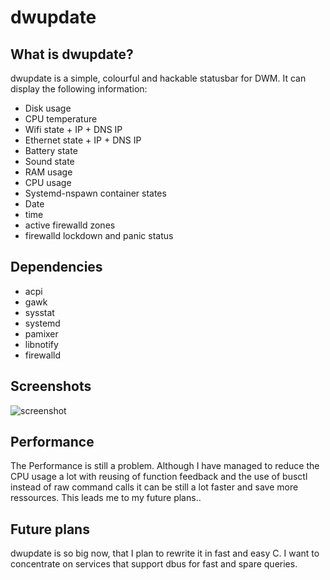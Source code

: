 # dwupdate

## What is dwupdate?

dwupdate is a simple, colourful and hackable statusbar for DWM.
It can display the following information:

* Disk usage
* CPU temperature
* Wifi state + IP + DNS IP
* Ethernet state + IP + DNS IP
* Battery state
* Sound state
* RAM usage
* CPU usage
* Systemd-nspawn container states
* Date 
* time
* active firewalld zones
* firewalld lockdown and panic status

## Dependencies

* acpi
* gawk
* sysstat
* systemd 
* pamixer
* libnotify
* firewalld

## Screenshots

![screenshot](https://paste.archlinux.de/BCL9N7/)

## Performance

The Performance is still a problem. Although I have managed to reduce the
CPU usage a lot with reusing of function feedback and the use of busctl
instead of raw command calls it can be still a lot faster and save more
ressources. This leads me to my future plans..

## Future plans

dwupdate is so big now, that I plan to rewrite it in fast and easy C. 
I want to concentrate on services that support dbus for fast and spare
queries. 
